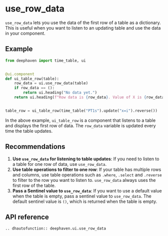 # use_row_data

`use_row_data` lets you use the data of the first row of a table as a dictionary. This is useful when you want to listen to an updating table and use the data in your component.

## Example

```python
from deephaven import time_table, ui


@ui.component
def ui_table_row(table):
    row_data = ui.use_row_data(table)
    if row_data == ():
        return ui.heading("No data yet.")
    return ui.heading(f"Row data is {row_data}. Value of X is {row_data['x']}")


table_row = ui_table_row(time_table("PT1s").update("x=i").reverse())
```

In the above example, `ui_table_row` is a component that listens to a table and displays the first row of data. The `row_data` variable is updated every time the table updates.

## Recommendations

1. **Use `use_row_data` for listening to table updates**: If you need to listen to a table for one row of data, use `use_row_data`.
2. **Use table operations to filter to one row**: If your table has multiple rows and columns, use table operations such as `.where`, `.select` and `.reverse` to filter to the row you want to listen to. `use_row_data` always uses the first row of the table.
3. **Pass a Sentinel value to `use_row_data`**: If you want to use a default value when the table is empty, pass a sentinel value to `use_row_data`. The default sentinel value is `()`, which is returned when the table is empty.

## API reference

```{eval-rst}
.. dhautofunction:: deephaven.ui.use_row_data
```
